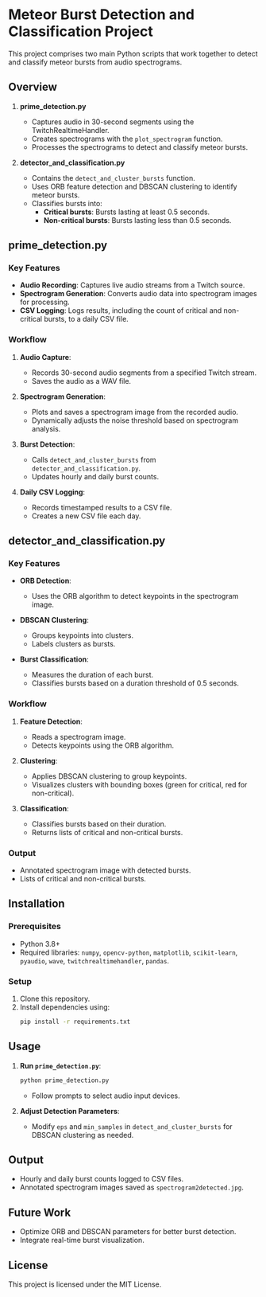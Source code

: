 # Meteor Burst Detection and Classification Project

This project comprises two main Python scripts that work together to detect and classify meteor bursts from audio spectrograms.

## Overview

1. **prime_detection.py**
   - Captures audio in 30-second segments using the TwitchRealtimeHandler.
   - Creates spectrograms with the `plot_spectrogram` function.
   - Processes the spectrograms to detect and classify meteor bursts.

2. **detector_and_classification.py**
   - Contains the `detect_and_cluster_bursts` function.
   - Uses ORB feature detection and DBSCAN clustering to identify meteor bursts.
   - Classifies bursts into:
     - **Critical bursts**: Bursts lasting at least 0.5 seconds.
     - **Non-critical bursts**: Bursts lasting less than 0.5 seconds.

## prime_detection.py

### Key Features

- **Audio Recording**: Captures live audio streams from a Twitch source.
- **Spectrogram Generation**: Converts audio data into spectrogram images for processing.
- **CSV Logging**: Logs results, including the count of critical and non-critical bursts, to a daily CSV file.

### Workflow

1. **Audio Capture**:
   - Records 30-second audio segments from a specified Twitch stream.
   - Saves the audio as a WAV file.

2. **Spectrogram Generation**:
   - Plots and saves a spectrogram image from the recorded audio.
   - Dynamically adjusts the noise threshold based on spectrogram analysis.

3. **Burst Detection**:
   - Calls `detect_and_cluster_bursts` from `detector_and_classification.py`.
   - Updates hourly and daily burst counts.

4. **Daily CSV Logging**:
   - Records timestamped results to a CSV file.
   - Creates a new CSV file each day.

## detector_and_classification.py

### Key Features

- **ORB Detection**:
  - Uses the ORB algorithm to detect keypoints in the spectrogram image.
- **DBSCAN Clustering**:
  - Groups keypoints into clusters.
  - Labels clusters as bursts.

- **Burst Classification**:
  - Measures the duration of each burst.
  - Classifies bursts based on a duration threshold of 0.5 seconds.

### Workflow

1. **Feature Detection**:
   - Reads a spectrogram image.
   - Detects keypoints using the ORB algorithm.

2. **Clustering**:
   - Applies DBSCAN clustering to group keypoints.
   - Visualizes clusters with bounding boxes (green for critical, red for non-critical).

3. **Classification**:
   - Classifies bursts based on their duration.
   - Returns lists of critical and non-critical bursts.

### Output

- Annotated spectrogram image with detected bursts.
- Lists of critical and non-critical bursts.

## Installation

### Prerequisites

- Python 3.8+
- Required libraries: `numpy`, `opencv-python`, `matplotlib`, `scikit-learn`, `pyaudio`, `wave`, `twitchrealtimehandler`, `pandas`.

### Setup

1. Clone this repository.
2. Install dependencies using:
   ```bash
   pip install -r requirements.txt
   ```

## Usage

1. **Run `prime_detection.py`**:
   ```bash
   python prime_detection.py
   ```
   - Follow prompts to select audio input devices.

2. **Adjust Detection Parameters**:
   - Modify `eps` and `min_samples` in `detect_and_cluster_bursts` for DBSCAN clustering as needed.

## Output

- Hourly and daily burst counts logged to CSV files.
- Annotated spectrogram images saved as `spectrogram2detected.jpg`.

## Future Work

- Optimize ORB and DBSCAN parameters for better burst detection.
- Integrate real-time burst visualization.

## License

This project is licensed under the MIT License.
